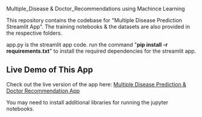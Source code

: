 Multiple_Disease & Doctor_Recommendations using Machince Learning


This repository contains the codebase for "Multiple Disease Prediction Streamlit App". The training notebooks &amp; the datasets are also provided in the respective folders. 

app.py is the streamlit app code.
run the command "**pip install -r requirements.txt**" to install the required dependencies for the streamlit app.

## Live Demo of This App
Check out the live version of the app here: [Multiple Disease Prediction & Doctor Recommendation App](https://multipledisease-doctorrecommendationsgit-kultfdczs2huewbt4s3tn.streamlit.app/)

You may need to install additional libraries for running the jupyter notebooks.
